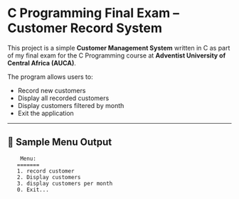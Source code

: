 # C Programming Final Exam – Customer Record System

This project is a simple **Customer Management System** written in C as part of my final exam for the C Programming course at **Adventist University of Central Africa (AUCA)**.

The program allows users to:

- Record new customers
- Display all recorded customers
- Display customers filtered by month
- Exit the application

---

## 🧾 Sample Menu Output

```text
    Menu:
   =======
   1. record customer
   2. Display customers
   3. display customers per month
   0. Exit...
